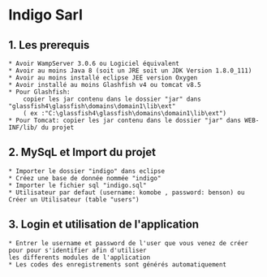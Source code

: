 # Indigo Sarl

## 1.	Les prerequis

	* Avoir WampServer 3.0.6 ou Logiciel équivalent
	* Avoir au moins Java 8 (soit un JRE soit un JDK Version 1.8.0_111)
	* Avoir au moins installé eclipse JEE version Oxygen
	* Avoir installé au moins Glashfish v4 ou tomcat v8.5
	* Pour Glashfish:
		copier les jar contenu dans le dossier "jar" dans  "glassfish4\glassfish\domains\domain1\lib\ext" 
		( ex :"C:\glassfish4\glassfish\domains\domain1\lib\ext")
	* Pour Tomcat: copier les jar contenu dans le dossier "jar" dans WEB-INF/lib/ du projet


## 2.	MySqL et Import du projet
	* Importer le dossier "indigo" dans eclipse
	* Créez une base de donnée nommée "indigo"
	* Importer le fichier sql "indigo.sql"
	* Utilisateur par defaut (username: komobe , password: benson) ou Créer un Utilisateur (table "users")


## 3.	Login et utilisation de l'application
	* Entrer le username et password de l'user que vous venez de créer pour pour s'identifier afin d'utiliser 
	les differents modules de l'application
 	* Les codes des enregistrements sont générés automatiquement
